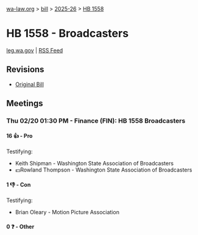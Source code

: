 [wa-law.org](/) > [bill](/bill/) > [2025-26](/bill/2025-26/) > [HB 1558](/bill/2025-26/hb/1558/)

# HB 1558 - Broadcasters
[leg.wa.gov](https://app.leg.wa.gov/billsummary?BillNumber=1558&Year=2025&Initiative=false) | [RSS Feed](./rss.xml)

## Revisions
* [Original Bill](1/)

## Meetings
### Thu 02/20 01:30 PM - Finance (FIN): HB 1558 Broadcasters
#### 16 👍 - Pro
Testifying:
* Keith Shipman - Washington State Association of Broadcasters
* 💵Rowland Thompson - Washington State Association of Broadcasters

#### 1 👎 - Con
Testifying:
* Brian Oleary - Motion Picture Association

#### 0 ❓ - Other
